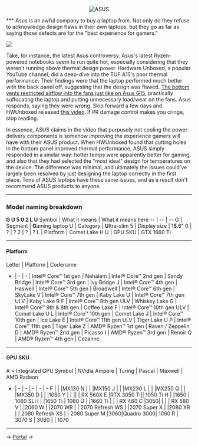 <center>

![ASUS](https://www.asus.com/campaign/powered-by-asus/au/img/asus.png)

</center>
***
Asus is an awful company to buy a laptop from. Not only do they refuse to acknowledge design flaws in their own laptops, but they go as far as saying those defects are for the "best experience for gamers."

![](https://images-ext-1.discordapp.net/external/oQ9wcGZ2a05JuVT-9Hx_IoWMsgMju9MWQaeeF4cRNRU/%3Foverlay-align%3Dbottom%2Cleft%26crop%3D1200%3A628.272251309%2Csmart%26overlay-height%3D15p%26overlay%3D%252Fwatermark%252Ft5_33o0p.png%253Fs%253Dadebd1c090f22b4ecf2c5ad84666a417ec8931a1%26width%3D1200%26height%3D628.272251309%26auto%3Dwebp%26s%3Dfa438e8fcc1e8882092f36a0c8acd22b3280eda1/https/preview.redd.it/wopemn4226c51.jpg?width=1129&height=591)

Take, for instance, the latest Asus controversy. Asus's latest Ryzen-powered notebooks seem to run quite hot, especially considering that they weren't running above thermal design power. Hardware Unboxed, a popular YouTube channel, did a deep-dive into the TUF A15's poor thermal performance. Their findings were that the laptop performed much better with the back panel off, suggesting that the design was flawed. [The bottom vents restricted airflow into the fans just like on Asus G15](https://linustechtips.com/topic/1224733-asus-zephyrus-g15-blocks-vents-on-amd-model-and-has-them-open-on-intel-systems/), practically suffocating the laptop and putting unnecessary load/wear on the fans. Asus responds, saying they were wrong. Skip forward a few days and HWUnboxed released [this video](https://www.youtube.com/watch?v=HJS-ZAmcreI). If PR damage control makes you cringe, stop reading. 

In essence, ASUS claims in the video that purposely not cooling the power delivery components is somehow improving the experience gamers will have with their ASUS product. When HWUnboxed found that cutting holes in the bottom panel improved thermal performance, ASUS simply responded in a similar way: hotter temps were apparently better for gaming, and also that they had selected the "most ideal" design for temperatures on the device. The difference was minimal, and ultimately the issues could've largely been resolved by just designing the laptop correctly in the first place. Tons of ASUS laptops have these same issues, and as a result don't recommend ASUS products to anyone.
***
### Model naming breakdown
**G U 5 0 2 L U**
Symbol | What it means | What it means here 
-- | -- | --
G | Segment  | **G**aming laptop
U | Category | **U**ltra-slim
5 | Display size | 1**5**.6"
0 | ? | ?
2 | ? | ?
L | Platform | Comet Lake H
U | GPU SKU | GTX 1660 Ti

***
#### Platform
Letter | Platform | Codename
- | - | -
 | Intel® Core™ 1st gen | Nehalem
 | Intel® Core™ 2nd gen | Sandy Bridge
 | Intel® Core™ 3rd gen | Ivy Bridge
J | Intel® Core™ 4th gen | Haswell 
 | Intel® Core™ 5th gen | Broadwell 
 | Intel® Core™ 6th gen | SkyLake
V | Intel® Core™ 7th gen | Kaby Lake
U | Intel® Core™ 7th gen ULV | Kaby Lake R
F | Intel® Core™ 8th gen ULV | Whiskey Lake
G | Intel® Core™ 9th & 8th gen | Coffee Lake
F |  Intel® Core™ 10th gen ULV | Comet Lake U
L | Intel® Core™ 10th gen | Comet Lake
J | Intel® Core™ 10th gen | Ice Lake
E | Intel® Core™ 11th gen ULV | Tiger Lake U
P | Intel® Core™ 11th gen | Tiger Lake
Z | AMD® Ryzen™ 1st gen | Raven / Zeppelin
D | AMD® Ryzen™ 2nd gen | Picasso
I | AMD® Ryzen™ 3rd gen | Renoir
Q | AMD® Ryzen™ 4th gen | Cezanne

***
#### GPU SKU
A = Integrated GPU
Symbol | NVidia Ampere | Turing | Pascal | Maxwell | AMD Radeon
- | - | - | - | - | -
F | | |MX130
N | | |MX150
J | | |MX230
L | | |MX250
Q | | |MX350
D | | |1050
Y | | || | RX 560X
E |RTX 3050 Ti|| 1050 Ti
H | |1650 | 1080 SLI
I | |1650 Ti | 1080
U | |1660 Ti | | | RX 460
C |3050| | | | RX 580 
V | |2060
W | |2070 
WR | | 2070 Refresh
WS | |2070 Super 
X | |2080
XR | | 2080 Refresh
XS | | 2080 Super
M |3060|Quadro 3000| 1060
R | 3070
S | 3080 | | 1070

***
-> [Portal](https://rentry.org/pastas) ->